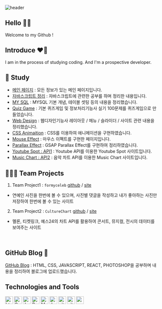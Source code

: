 ![header](https://github.com/Hyeji1364/Hyeji1364/assets/161557112/a12b0fd6-5817-482b-b54d-f2f55a22b7ec)

## Hello 👋🏼
Welcome to my Github !

## Introduce ❤💓
I am in the process of studying coding. And I'm a prospective developer.

## 📒 Study 
- [메인 페이지](https://hyeji1364.github.io/class2024/) : 모든 정보가 있는 메인 페이지입니다.
- [자바스크립트 정리](https://hyeji1364.github.io/class2024/javascript/index.html) : 자바스크립트에 관련한 공부를 하며 정리한 내용입니다.
- [MY SQL](https://hyeji1364.github.io/class2024/mysql/index.html) : MYSQL 기본 개념, 테이블 셋팅 등의 내용을 정리했습니다.
- [Quiz Game](https://hyeji1364.github.io/class2024/quiz/index.html) : 기본 퀴즈게임 및 정보처리기능사 실기 100문제를 퀴즈게임으로 만들었습니다.
- [Web Design](https://hyeji1364.github.io/class2024/webd/index.html) : 웹디자인기능사 레이아웃 / 메뉴 / 슬라이더 / 사이트 관련 내용을 정리했습니다.
- [CSS Animaition](https://hyeji1364.github.io/class2024/css/index.html) : CSS를 이용하여 애니메이션을 구현하였습니다.
- [Mouse Effect](https://hyeji1364.github.io/class2024/effect/mouse01.html) : 마우스 이펙트를 구현한 페이지입니다.
- [Parallax Effect](https://hyeji1364.github.io/class2024/effect/parallax01.html) : GSAP Parallax Effect를 구현하여 정리하였습니다.
- [Youtube Spot : API1](https://github.com/Hyeji1364/youtube-spot) : Youtube API를 이용한 Youtube Spot 사이트입니다.
- [Music Chart : API2](https://github.com/Hyeji1364/youtube-music) : 음악 차트 API를 이용한 Music Chart 사이트입니다.

## 👨‍👧‍👧 Team Projects 

1. Team Project1 : `formyceleb` [github](https://github.com/Hyeji1364/FORMYCELEB_PROJECT) / [site](http://akdma2577.dothome.co.kr/)
- 연예인 사진을 한번에 볼 수 있으며, 사진별 댓글을 작성하고 내가 좋아하는 사진만 저장하여 한번에 볼 수 있는 사이트
2. Team Project2 : `CultureChart` [github](https://github.com/Hyeji1364/culturechart-api) / [site](https://culturechart-api.vercel.app)
- 멜론, 티켓링크, 예스24의 차트 API를 활용하여 콘서트, 뮤지컬, 전시의 데이터를 보여주는 사이트
<br>

## GitHub Blog 🎵
[GitHub Blog](https://hyeji1364.github.io/) : HTML, CSS, JAVASCRIPT, REACT, PHOTOSHOP을 공부하며 내용을 정리하여 블로그에 업로드했습니다.
<br>

## Technologies and Tools

<img alt="html5" src="https://img.shields.io/badge/HTML5-E34F26?style=for-the-badge&logo=html5&logoColor=white" height="25px"/>
<img alt="Css3" src="https://img.shields.io/badge/CSS3-1572B6?style=for-the-badge&logo=css3&logoColor=white" height="25px"/>
<img alt="Javascript" src="https://img.shields.io/badge/JavaScript-323330?style=for-the-badge&logo=javascript&logoColor=F7DF1E"  height="25px"/>
<img alt="React" src="https://img.shields.io/badge/React-20232A?style=for-the-badge&logo=react&logoColor=61DAFB" height="25px"/>
<img alt="Markdown" src="https://img.shields.io/badge/Markdown-000000?style=for-the-badge&logo=markdown&logoColor=white"  height="25px"/>
<img alt="Jquery" src="https://img.shields.io/badge/jquery-%230769AD.svg?style=for-the-badge&logo=jquery&logoColor=white" height="25px"/>
<img alt="git" src="https://img.shields.io/badge/-Git-F05032?style=flat-square&logo=git&logoColor=white" height="25px"/>
<img alt="github actions" src="https://img.shields.io/badge/-Github_Actions-2088FF?style=flat-square&logo=github-actions&logoColor=white" height="25px"/>
<img alt="postman" src="https://img.shields.io/badge/-Postman-00C7B7?style=flat-square&logo=postman&logoColor=white" height="25px"/>
